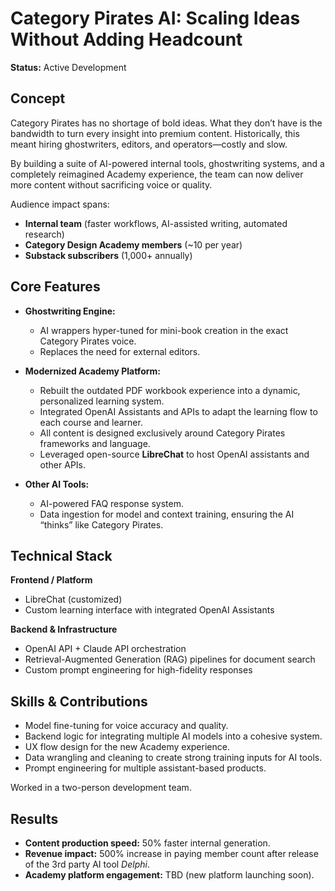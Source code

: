 # Category Pirates AI: Scaling Ideas Without Adding Headcount  

**Status:** Active Development  

## Concept  

Category Pirates has no shortage of bold ideas. What they don’t have is the bandwidth to turn every insight into premium content. Historically, this meant hiring ghostwriters, editors, and operators—costly and slow.  

By building a suite of AI-powered internal tools, ghostwriting systems, and a completely reimagined Academy experience, the team can now deliver more content without sacrificing voice or quality.  

Audience impact spans:  
- **Internal team** (faster workflows, AI-assisted writing, automated research)  
- **Category Design Academy members** (~10 per year)  
- **Substack subscribers** (1,000+ annually)  

## Core Features  

- **Ghostwriting Engine:**  
  - AI wrappers hyper-tuned for mini-book creation in the exact Category Pirates voice.  
  - Replaces the need for external editors.  

- **Modernized Academy Platform:**  
  - Rebuilt the outdated PDF workbook experience into a dynamic, personalized learning system.  
  - Integrated OpenAI Assistants and APIs to adapt the learning flow to each course and learner.  
  - All content is designed exclusively around Category Pirates frameworks and language.
  - Leveraged open-source **LibreChat** to host OpenAI assistants and other APIs.  

- **Other AI Tools:**  
  - AI-powered FAQ response system.  
  - Data ingestion for model and context training, ensuring the AI “thinks” like Category Pirates.  

## Technical Stack  

**Frontend / Platform**  
- LibreChat (customized)  
- Custom learning interface with integrated OpenAI Assistants  

**Backend & Infrastructure**  
- OpenAI API + Claude API orchestration  
- Retrieval-Augmented Generation (RAG) pipelines for document search  
- Custom prompt engineering for high-fidelity responses  

## Skills & Contributions  

- Model fine-tuning for voice accuracy and quality.  
- Backend logic for integrating multiple AI models into a cohesive system.  
- UX flow design for the new Academy experience.  
- Data wrangling and cleaning to create strong training inputs for AI tools.  
- Prompt engineering for multiple assistant-based products.  

Worked in a two-person development team.  

## Results  

- **Content production speed:** 50% faster internal generation.  
- **Revenue impact:** 500% increase in paying member count after release of the 3rd party AI tool *Delphi*.  
- **Academy platform engagement:** TBD (new platform launching soon).  

